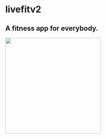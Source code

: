 # livefitv2
## A fitness app for everybody. <br>
<img src="https://user-images.githubusercontent.com/67814164/175829378-afe38c99-c10c-4624-b83a-ab64e82e5ad1.png" width="300" >
